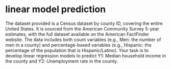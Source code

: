 # linear model prediction
 The dataset provided is a Census dataset by county ID, covering the entire United States. It is sourced from the American Community Survey 5-year estimates, with the full dataset available on the American FactFinder website. The data includes both count variables (e.g., Men: the number of men in a county) and percentage-based variables (e.g., Hispanic: the percentage of the population that is Hispanic/Latino). Your task is to develop linear regression models to predict Y1: Median household income in the county and Y2: Unemployment rate in the county. 
